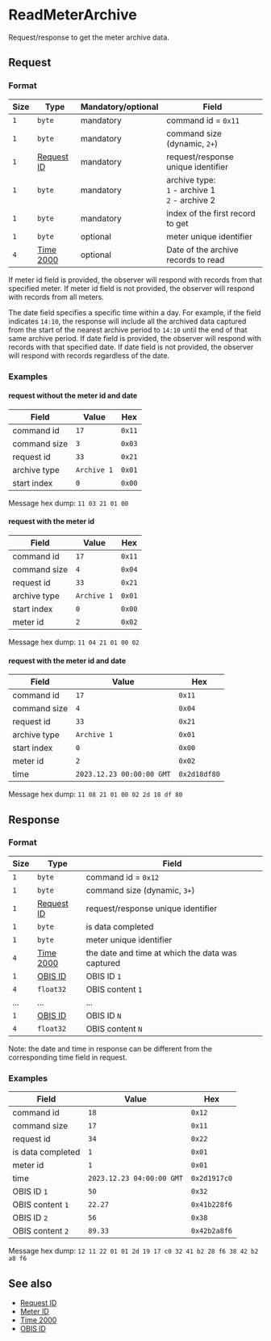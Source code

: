 # ReadMeterArchive

Request/response to get the meter archive data.


## Request

### Format

| Size | Type                                 | Mandatory/optional | Field                                                   |
| ---- | ------------------------------------ | ------------------ | ------------------------------------------------------- |
| `1`  | `byte`                               | mandatory          | command id = `0x11`                                     |
| `1`  | `byte`                               | mandatory          | command size (dynamic, `2+`)                            |
| `1`  | [Request ID](../types.md#request-id) | mandatory          | request/response unique identifier                      |
| `1`  | `byte`                               | mandatory          | archive type: <br> `1` - archive 1 <br> `2` - archive 2 |
| `1`  | `byte`                               | mandatory          | index of the first record to get                        |
| `1`  | `byte`                               | optional           | meter unique identifier                                 |
| `4`  | [Time 2000](../types.md#time-2000)   | optional           | Date of the archive records to read                     |

If meter id field is provided, the observer will respond with records from that specified meter.
If meter id field is not provided, the observer will respond with records from all meters.

The date field specifies a specific time within a day. For example, if the field indicates `14:10`, the response will include all the archived data captured from the start of the nearest archive period to `14:10` until the end of that same archive period.
If date field is provided, the observer will respond with records with that specified date.
If date field is not provided, the observer will respond with records regardless of the date.


### Examples

#### request without the meter id and date

| Field        | Value       | Hex    |
| ------------ | ----------- | ------ |
| command id   | `17`        | `0x11` |
| command size | `3`         | `0x03` |
| request id   | `33`        | `0x21` |
| archive type | `Archive 1` | `0x01` |
| start index  | `0`         | `0x00` |

Message hex dump: `11 03 21 01 00`

#### request with the meter id

| Field        | Value       | Hex    |
| ------------ | ----------- | ------ |
| command id   | `17`        | `0x11` |
| command size | `4`         | `0x04` |
| request id   | `33`        | `0x21` |
| archive type | `Archive 1` | `0x01` |
| start index  | `0`         | `0x00` |
| meter id     | `2`         | `0x02` |

Message hex dump: `11 04 21 01 00 02`

#### request with the meter id and date

| Field        | Value                     | Hex          |
| ------------ | ------------------------- | ------------ |
| command id   | `17`                      | `0x11`       |
| command size | `4`                       | `0x04`       |
| request id   | `33`                      | `0x21`       |
| archive type | `Archive 1`               | `0x01`       |
| start index  | `0`                       | `0x00`       |
| meter id     | `2`                       | `0x02`       |
| time         | `2023.12.23 00:00:00 GMT` | `0x2d18df80` |

Message hex dump: `11 08 21 01 00 02 2d 18 df 80`


## Response

### Format

| Size | Type                                 | Field                                            |
| ---- | ------------------------------------ | ------------------------------------------------ |
| `1`  | `byte`                               | command id = `0x12`                              |
| `1`  | `byte`                               | command size (dynamic, `3+`)                     |
| `1`  | [Request ID](../types.md#request-id) | request/response unique identifier               |
| `1`  | `byte`                               | is data completed                                |
| `1`  | `byte`                               | meter unique identifier                          |
| `4`  | [Time 2000](../types.md#time-2000)   | the date and time at which the data was captured |
| `1`  | [OBIS ID](../types.md#obis-id)       | OBIS ID `1`                                      |
| `4`  | `float32`                            | OBIS content `1`                                 |
| ...  | ...                                  | ...                                              |
| `1`  | [OBIS ID](../types.md#obis-od)       | OBIS ID `N`                                      |
| `4`  | `float32`                            | OBIS content `N`                                 |

Note: the date and time in response can be different from the corresponding time field in request.

### Examples

| Field             | Value                     | Hex          |
| ----------------- | ------------------------- | ------------ |
| command id        | `18`                      | `0x12`       |
| command size      | `17`                      | `0x11`       |
| request id        | `34`                      | `0x22`       |
| is data completed | `1`                       | `0x01`       |
| meter id          | `1`                       | `0x01`       |
| time              | `2023.12.23 04:00:00 GMT` | `0x2d1917c0` |
| OBIS ID `1`       | `50`                      | `0x32`       |
| OBIS content `1`  | `22.27`                   | `0x41b228f6` |
| OBIS ID `2`       | `56`                      | `0x38`       |
| OBIS content `2`  | `89.33`                   | `0x42b2a8f6` |

Message hex dump: `12 11 22 01 01 2d 19 17 c0 32 41 b2 28 f6 38 42 b2 a8 f6`


## See also

* [Request ID](../types.md#request-id)
* [Meter ID](../types.md#meter-id)
* [Time 2000](../types.md#time-2000)
* [OBIS ID](../types.md#obis-id)
